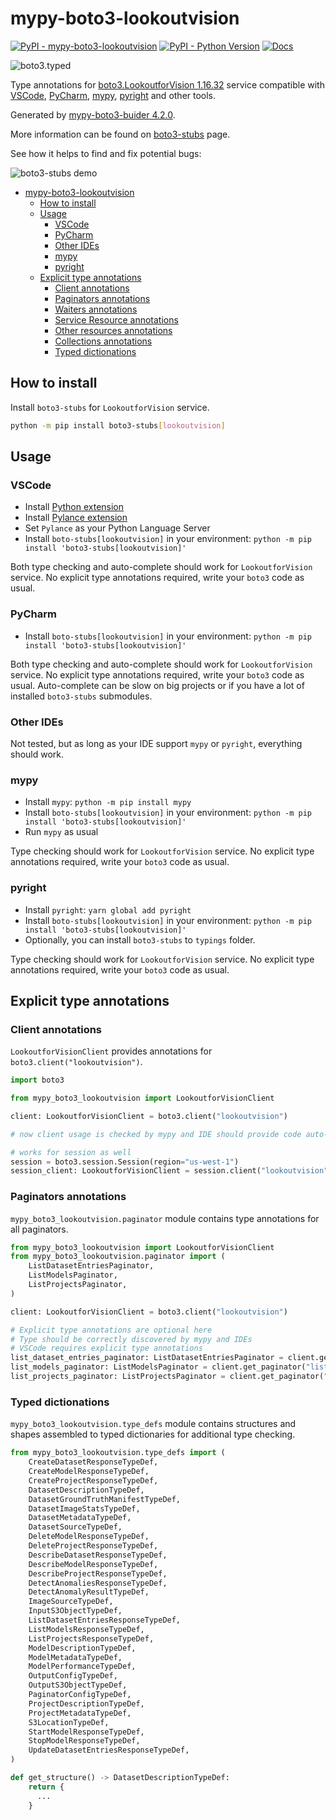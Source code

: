 # mypy-boto3-lookoutvision

[![PyPI - mypy-boto3-lookoutvision](https://img.shields.io/pypi/v/mypy-boto3-lookoutvision.svg?color=blue)](https://pypi.org/project/mypy-boto3-lookoutvision)
[![PyPI - Python Version](https://img.shields.io/pypi/pyversions/mypy-boto3-lookoutvision.svg?color=blue)](https://pypi.org/project/mypy-boto3-lookoutvision)
[![Docs](https://img.shields.io/readthedocs/mypy-boto3-builder.svg?color=blue)](https://mypy-boto3-builder.readthedocs.io/)

![boto3.typed](https://github.com/vemel/mypy_boto3_builder/raw/master/logo.png)

Type annotations for
[boto3.LookoutforVision 1.16.32](https://boto3.amazonaws.com/v1/documentation/api/1.16.32/reference/services/lookoutvision.html#LookoutforVision) service
compatible with
[VSCode](https://code.visualstudio.com/),
[PyCharm](https://www.jetbrains.com/pycharm/),
[mypy](https://github.com/python/mypy),
[pyright](https://github.com/microsoft/pyright)
and other tools.

Generated by [mypy-boto3-buider 4.2.0](https://github.com/vemel/mypy_boto3_builder).

More information can be found on [boto3-stubs](https://pypi.org/project/boto3-stubs/) page.

See how it helps to find and fix potential bugs:

![boto3-stubs demo](https://github.com/vemel/mypy_boto3_builder/raw/master/demo.gif)

- [mypy-boto3-lookoutvision](#mypy-boto3-lookoutvision)
  - [How to install](#how-to-install)
  - [Usage](#usage)
    - [VSCode](#vscode)
    - [PyCharm](#pycharm)
    - [Other IDEs](#other-ides)
    - [mypy](#mypy)
    - [pyright](#pyright)
  - [Explicit type annotations](#explicit-type-annotations)
    - [Client annotations](#client-annotations)
    - [Paginators annotations](#paginators-annotations)
    - [Waiters annotations](#waiters-annotations)
    - [Service Resource annotations](#service-resource-annotations)
    - [Other resources annotations](#other-resources-annotations)
    - [Collections annotations](#collections-annotations)
    - [Typed dictionations](#typed-dictionations)

## How to install

Install `boto3-stubs` for `LookoutforVision` service.

```bash
python -m pip install boto3-stubs[lookoutvision]
```

## Usage

### VSCode

- Install [Python extension](https://marketplace.visualstudio.com/items?itemName=ms-python.python)
- Install [Pylance extension](https://marketplace.visualstudio.com/items?itemName=ms-python.vscode-pylance)
- Set `Pylance` as your Python Language Server
- Install `boto-stubs[lookoutvision]` in your environment: `python -m pip install 'boto3-stubs[lookoutvision]'`

Both type checking and auto-complete should work for `LookoutforVision` service.
No explicit type annotations required, write your `boto3` code as usual.

### PyCharm

- Install `boto-stubs[lookoutvision]` in your environment: `python -m pip install 'boto3-stubs[lookoutvision]'`

Both type checking and auto-complete should work for `LookoutforVision` service.
No explicit type annotations required, write your `boto3` code as usual.
Auto-complete can be slow on big projects or if you have a lot of installed `boto3-stubs` submodules.

### Other IDEs

Not tested, but as long as your IDE support `mypy` or `pyright`, everything should work.

### mypy

- Install `mypy`: `python -m pip install mypy`
- Install `boto-stubs[lookoutvision]` in your environment: `python -m pip install 'boto3-stubs[lookoutvision]'`
- Run `mypy` as usual

Type checking should work for `LookoutforVision` service.
No explicit type annotations required, write your `boto3` code as usual.

### pyright

- Install `pyright`: `yarn global add pyright`
- Install `boto-stubs[lookoutvision]` in your environment: `python -m pip install 'boto3-stubs[lookoutvision]'`
- Optionally, you can install `boto3-stubs` to `typings` folder.

Type checking should work for `LookoutforVision` service.
No explicit type annotations required, write your `boto3` code as usual.

## Explicit type annotations

### Client annotations

`LookoutforVisionClient` provides annotations for `boto3.client("lookoutvision")`.

```python
import boto3

from mypy_boto3_lookoutvision import LookoutforVisionClient

client: LookoutforVisionClient = boto3.client("lookoutvision")

# now client usage is checked by mypy and IDE should provide code auto-complete

# works for session as well
session = boto3.session.Session(region="us-west-1")
session_client: LookoutforVisionClient = session.client("lookoutvision")
```

### Paginators annotations

`mypy_boto3_lookoutvision.paginator` module contains type annotations for all paginators.

```python
from mypy_boto3_lookoutvision import LookoutforVisionClient
from mypy_boto3_lookoutvision.paginator import (
    ListDatasetEntriesPaginator,
    ListModelsPaginator,
    ListProjectsPaginator,
)

client: LookoutforVisionClient = boto3.client("lookoutvision")

# Explicit type annotations are optional here
# Type should be correctly discovered by mypy and IDEs
# VSCode requires explicit type annotations
list_dataset_entries_paginator: ListDatasetEntriesPaginator = client.get_paginator("list_dataset_entries")
list_models_paginator: ListModelsPaginator = client.get_paginator("list_models")
list_projects_paginator: ListProjectsPaginator = client.get_paginator("list_projects")
```







### Typed dictionations

`mypy_boto3_lookoutvision.type_defs` module contains structures and shapes assembled
to typed dictionaries for additional type checking.

```python
from mypy_boto3_lookoutvision.type_defs import (
    CreateDatasetResponseTypeDef,
    CreateModelResponseTypeDef,
    CreateProjectResponseTypeDef,
    DatasetDescriptionTypeDef,
    DatasetGroundTruthManifestTypeDef,
    DatasetImageStatsTypeDef,
    DatasetMetadataTypeDef,
    DatasetSourceTypeDef,
    DeleteModelResponseTypeDef,
    DeleteProjectResponseTypeDef,
    DescribeDatasetResponseTypeDef,
    DescribeModelResponseTypeDef,
    DescribeProjectResponseTypeDef,
    DetectAnomaliesResponseTypeDef,
    DetectAnomalyResultTypeDef,
    ImageSourceTypeDef,
    InputS3ObjectTypeDef,
    ListDatasetEntriesResponseTypeDef,
    ListModelsResponseTypeDef,
    ListProjectsResponseTypeDef,
    ModelDescriptionTypeDef,
    ModelMetadataTypeDef,
    ModelPerformanceTypeDef,
    OutputConfigTypeDef,
    OutputS3ObjectTypeDef,
    PaginatorConfigTypeDef,
    ProjectDescriptionTypeDef,
    ProjectMetadataTypeDef,
    S3LocationTypeDef,
    StartModelResponseTypeDef,
    StopModelResponseTypeDef,
    UpdateDatasetEntriesResponseTypeDef,
)

def get_structure() -> DatasetDescriptionTypeDef:
    return {
      ...
    }
```
